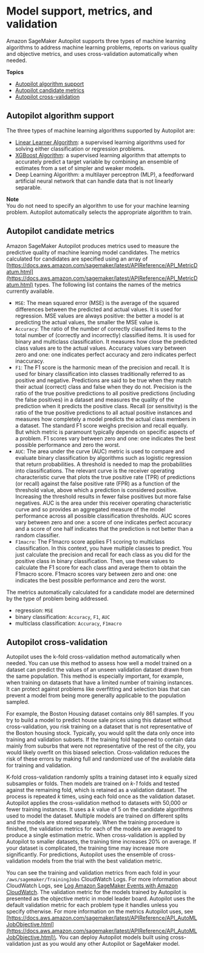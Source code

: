 # Model support, metrics, and validation<a name="autopilot-model-support-validation"></a>

Amazon SageMaker Autopilot supports three types of machine learning algorithms to address machine learning problems, reports on various quality and objective metrics, and uses cross\-validation automatically when needed\.

**Topics**
+ [Autopilot algorithm support](#autopilot-algorithm-suppprt)
+ [Autopilot candidate metrics](#autopilot-metrics)
+ [Autopilot cross\-validation](#autopilot-cross-validation)

## Autopilot algorithm support<a name="autopilot-algorithm-suppprt"></a>

The three types of machine learning algorithms supported by Autopilot are:
+  [Linear Learner Algorithm](linear-learner.md): a supervised learning algorithms used for solving either classification or regression problems\.
+ [XGBoost Algorithm](xgboost.md): a supervised learning algorithm that attempts to accurately predict a target variable by combining an ensemble of estimates from a set of simpler and weaker models\.
+ Deep Learning Algorithm: a multilayer perceptron \(MLP\), a feedforward artificial neural network that can handle data that is not linearly separable\.

**Note**  
You do not need to specify an algorithm to use for your machine learning problem\. Autopilot automatically selects the appropriate algorithm to train\. 

## Autopilot candidate metrics<a name="autopilot-metrics"></a>

Amazon SageMaker Autopilot produces metrics used to measure the predictive quality of machine learning model candidates\. The metrics calculated for candidates are specified using an array of [https://docs.aws.amazon.com/sagemaker/latest/APIReference/API_MetricDatum.html](https://docs.aws.amazon.com/sagemaker/latest/APIReference/API_MetricDatum.html) types\. The following list contains the names of the metrics currently available\.
+ `MSE`: The mean squared error \(MSE\) is the average of the squared differences between the predicted and actual values\. It is used for regression\. MSE values are always positive: the better a model is at predicting the actual values, the smaller the MSE value is\.
+ `Accuracy`: The ratio of the number of correctly classified items to the total number of \(correctly and incorrectly\) classified items\. It is used for binary and multiclass classification\. It measures how close the predicted class values are to the actual values\. Accuracy values vary between zero and one: one indicates perfect accuracy and zero indicates perfect inaccuracy\.
+ `F1`: The F1 score is the harmonic mean of the precision and recall\. It is used for binary classification into classes traditionally referred to as positive and negative\. Predictions are said to be true when they match their actual \(correct\) class and false when they do not\. Precision is the ratio of the true positive predictions to all positive predictions \(including the false positives\) in a dataset and measures the quality of the prediction when it predicts the positive class\. Recall \(or sensitivity\) is the ratio of the true positive predictions to all actual positive instances and measures how completely a model predicts the actual class members in a dataset\. The standard F1 score weighs precision and recall equally\. But which metric is paramount typically depends on specific aspects of a problem\. F1 scores vary between zero and one: one indicates the best possible performance and zero the worst\.
+ `AUC`: The area under the curve \(AUC\) metric is used to compare and evaluate binary classification by algorithms such as logistic regression that return probabilities\. A threshold is needed to map the probabilities into classifications\. The relevant curve is the receiver operating characteristic curve that plots the true positive rate \(TPR\) of predictions \(or recall\) against the false positive rate \(FPR\) as a function of the threshold value, above which a prediction is considered positive\. Increasing the threshold results in fewer false positives but more false negatives\. AUC is the area under this receiver operating characteristic curve and so provides an aggregated measure of the model performance across all possible classification thresholds\. AUC scores vary between zero and one: a score of one indicates perfect accuracy and a score of one half indicates that the prediction is not better than a random classifier\. 
+ `F1macro`: The F1macro score applies F1 scoring to multiclass classification\. In this context, you have multiple classes to predict\. You just calculate the precision and recall for each class as you did for the positive class in binary classification\. Then, use these values to calculate the F1 score for each class and average them to obtain the F1macro score\. F1macro scores vary between zero and one: one indicates the best possible performance and zero the worst\.

The metrics automatically calculated for a candidate model are determined by the type of problem being addressed\.
+ regression: `MSE`
+ binary classification: `Accuracy`, `F1`, `AUC`
+ multiclass classification: `Accuracy`, `F1macro`

## Autopilot cross\-validation<a name="autopilot-cross-validation"></a>

Autopilot uses the k\-fold cross\-validation method automatically when needed\. You can use this method to assess how well a model trained on a dataset can predict the values of an unseen validation dataset drawn from the same population\. This method is especially important, for example, when training on datasets that have a limited number of training instances\. It can protect against problems like overfitting and selection bias that can prevent a model from being more generally applicable to the population sampled\.

For example, the Boston Housing dataset contains only 861 samples\. If you try to build a model to predict house sale prices using this dataset without cross\-validation, you risk training on a dataset that is not representative of the Boston housing stock\. Typically, you would split the data only once into training and validation subsets\. If the training fold happened to contain data mainly from suburbs that were not representative of the rest of the city, you would likely overfit on this biased selection\. Cross\-validation reduces the risk of these errors by making full and randomized use of the available data for training and validation\.

K\-fold cross\-validation randomly splits a training dataset into *k* equally sized subsamples or folds\. Then models are trained on *k\-1* folds and tested against the remaining fold, which is retained as a validation dataset\. The process is repeated *k* times, using each fold once as the validation dataset\. Autopilot applies the cross\-validation method to datasets with 50,000 or fewer training instances\. It uses a *k* value of 5 on the candidate algorithms used to model the dataset\. Multiple models are trained on different splits and the models are stored separately\. When the training procedure is finished, the validation metrics for each of the models are averaged to produce a single estimation metric\. When cross\-validation is applied by Autopilot to smaller datasets, the training time increases 20% on average\. If your dataset is complicated, the training time may increase more significantly\. For predictions, Autopilot uses the ensemble of cross\-validation models from the trial with the best validation metric\.

You can see the training and validation metrics from each fold in your `/aws/sagemaker/TrainingJobs` CloudWatch Logs\. For more information about CloudWatch Logs, see [Log Amazon SageMaker Events with Amazon CloudWatch](logging-cloudwatch.md)\. The validation metric for the models trained by Autopilot is presented as the objective metric in model leader board\. Autopilot uses the default validation metric for each problem type it handles unless you specify otherwise\. For more information on the metrics Autopilot uses, see [https://docs.aws.amazon.com/sagemaker/latest/APIReference/API_AutoMLJobObjective.html](https://docs.aws.amazon.com/sagemaker/latest/APIReference/API_AutoMLJobObjective.html)\. You can deploy Autopilot models built using cross\-validation just as you would any other Autopilot or SageMaker model\.
